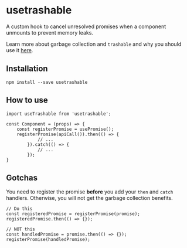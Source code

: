 # usetrashable

A custom hook to cancel unresolved promises when a component unmounts to prevent memory leaks.

Learn more about garbage collection and `trashable` and why you should use it [here](https://github.com/hjylewis/trashable).

## Installation

```
npm install --save usetrashable
```

## How to use

```
import useTrashable from 'usetrashable';

const Component = (props) => {
    const registerPromise = usePromise();
    registerPromise(apiCall()).then(() => {
            // ...
        }).catch(() => {
            // ...
        });
}
```

## Gotchas

You need to register the promise **before** you add your `then` and `catch` handlers. Otherwise, you will not get the garbage collection benefits.

```
// Do this
const registeredPromise = registerPromise(promise);
registeredPromise.then(() => {});

// NOT this
const handledPromise = promise.then(() => {});
registerPromise(handledPromise);
```

